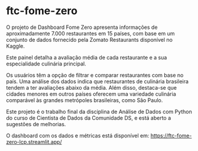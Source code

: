 # ftc-fome-zero

O projeto de Dashboard Fome Zero apresenta informações de aproximadamente 7.000 restaurantes em 15 países, com base em um conjunto de dados fornecido pela Zomato Restaurants disponível no Kaggle.

Este painel detalha a avaliação média de cada restaurante e a sua especialidade culinária principal.

Os usuários têm a opção de filtrar e comparar restaurantes com base no país. Uma análise dos dados indica que restaurantes de culinária brasileira tendem a ter avaliações abaixo da média. Além disso, destaca-se que cidades menores em outros países oferecem uma variedade culinária comparável às grandes metrópoles brasileiras, como São Paulo.

Este projeto é o trabalho final da disciplina de Análise de Dados com Python do curso de Cientista de Dados da Comunidade DS, e está aberto a sugestões de melhorias.

O dashboard com os dados e métricas está disponível em: https://ftc-fome-zero-lcp.streamlit.app/

